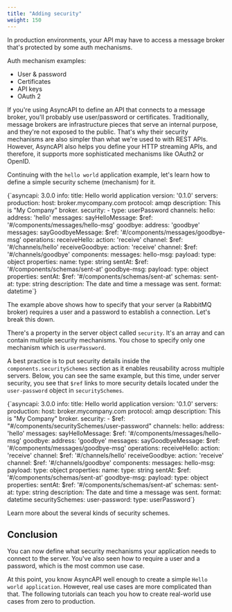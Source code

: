 ```yaml
---
title: "Adding security"
weight: 150
---
```


In production environments, your API may have to access a message broker that's protected by some auth mechanisms. 

Auth mechanism examples:
* User & password
* Certificates
* API keys
* OAuth 2

If you're using AsyncAPI to define an API that connects to a message broker, you'll probably use user/password or certificates. Traditionally, message brokers are infrastructure pieces that serve an internal purpose, and they're not exposed to the public. That's why their security mechanisms are also simpler than what we're used to with REST APIs. However, AsyncAPI also helps you define your HTTP streaming APIs, and therefore, it supports more sophisticated mechanisms like OAuth2 or OpenID. 

Continuing with the `hello world` application example, let's learn how to define a simple security scheme (mechanism) for it.

<CodeBlock highlightedLines={[10,11]}>
{`asyncapi: 3.0.0
info:
  title: Hello world application
  version: '0.1.0'
servers:
  production:
    host: broker.mycompany.com
    protocol: amqp
    description: This is "My Company" broker.
    security:
      - type: userPassword
channels:
  hello:
    address: 'hello'
    messages:
      sayHelloMessage:
        $ref: '#/components/messages/hello-msg'
  goodbye:
    address: 'goodbye'
    messages:
      sayGoodbyeMessage:
        $ref: '#/components/messages/goodbye-msg'
operations:
  receiveHello:
    action: 'receive'
    channel:
      $ref: '#/channels/hello'
  receiveGoodbye:
    action: 'receive'
    channel:
      $ref: '#/channels/goodbye'
components:
  messages:
    hello-msg:
      payload:
        type: object
        properties:
          name:
            type: string
          sentAt:
            $ref: '#/components/schemas/sent-at'
    goodbye-msg:
      payload:
        type: object
        properties:
          sentAt:
            $ref: '#/components/schemas/sent-at'
  schemas:
    sent-at:
      type: string
      description: The date and time a message was sent.
      format: datetime`}
</CodeBlock>

The example above shows how to specify that your server (a RabbitMQ broker) requires a user and a password to establish a connection. Let's break this down.

There's a property in the server object called `security`. It's an array and can contain multiple security mechanisms. You chose to specify only one mechanism which is `userPassword`.

A best practice is to put security details inside the `components.securitySchemes` section as it enables reusability across multiple servers. Below, you can see the same example, but this time, under server security, you see that `$ref` links to more security details located under the `user-password` object in `securitySchemes`.

<CodeBlock highlightedLines={[10,11,53,54,55]}>
{`asyncapi: 3.0.0
info:
  title: Hello world application
  version: '0.1.0'
servers:
  production:
    host: broker.mycompany.com
    protocol: amqp
    description: This is "My Company" broker.
    security:
      - $ref: "#/components/securitySchemes/user-password"
channels:
  hello:
    address: 'hello'
    messages:
      sayHelloMessage:
        $ref: '#/components/messages/hello-msg'
  goodbye:
    address: 'goodbye'
    messages:
      sayGoodbyeMessage:
        $ref: '#/components/messages/goodbye-msg'
operations:
  receiveHello:
    action: 'receive'
    channel:
      $ref: '#/channels/hello'
  receiveGoodbye:
    action: 'receive'
    channel:
      $ref: '#/channels/goodbye'
components:
  messages:
    hello-msg:
      payload:
        type: object
        properties:
          name:
            type: string
          sentAt:
            $ref: '#/components/schemas/sent-at'
    goodbye-msg:
      payload:
        type: object
        properties:
          sentAt:
            $ref: '#/components/schemas/sent-at'
  schemas:
    sent-at:
      type: string
      description: The date and time a message was sent.
      format: datetime
  securitySchemes:
    user-password:
      type: userPassword`}
</CodeBlock>

<Remember title="Hint">

Learn more about the several kinds of <Link href="/docs/reference/specification/v2.5.0#securitySchemeObject"><span className="text-teal-600 font-medium hover:underline cursor-pointer">security schemes</span></Link>.

</Remember>

## Conclusion

You can now define what security mechanisms your application needs to connect to the server. You've also seen how to require a user and a password, which is the most common use case.

At this point, you know AsyncAPI well enough to create a simple `Hello world application`. However, real use cases are more complicated than that. The following tutorials can teach you how to create real-world use cases from zero to production.
